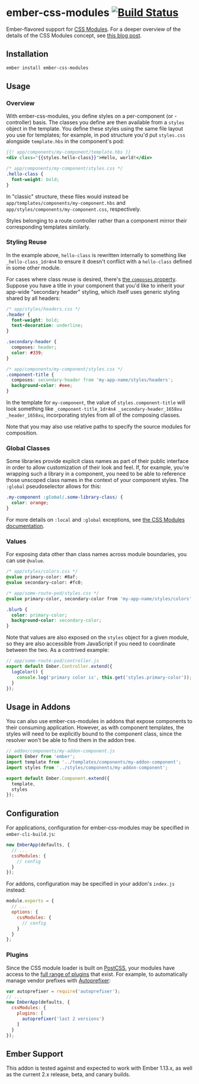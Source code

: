 # ember-css-modules [![Build Status](https://travis-ci.org/salsify/ember-css-modules.svg?branch=master)](https://travis-ci.org/salsify/ember-css-modules)

Ember-flavored support for [CSS Modules](https://github.com/css-modules/css-modules). For a deeper overview of the details of the CSS Modules concept, see [this blog post](http://glenmaddern.com/articles/css-modules).

## Installation

```sh
ember install ember-css-modules
```

## Usage

### Overview

With ember-css-modules, you define styles on a per-component (or -controller) basis. The classes you define are then available from a `styles` object in the template. You define these styles using the same file layout you use for templates; for example, in pod structure you'd put `styles.css` alongside `template.hbs` in the component's pod:

```hbs
{{! app/components/my-component/template.hbs }}
<div class="{{styles.hello-class}}">Hello, world!</div>
```

```css
/* app/components/my-component/styles.css */
.hello-class {
  font-weight: bold;
}
```

In "classic" structure, these files would instead be `app/templates/components/my-component.hbs` and `app/styles/components/my-component.css`, respectively.

Styles belonging to a route controller rather than a component mirror their corresponding templates similarly.

### Styling Reuse

In the example above, `hello-class` is rewritten internally to something like `_hello-class_1dr4n4` to ensure it doesn't conflict with a `hello-class` defined in some other module.

For cases where class reuse is desired, there's [the `composes` property](https://github.com/css-modules/css-modules#composition). Suppose you have a title in your component that you'd like to inherit your app-wide "secondary header" styling, which itself uses generic styling shared by all headers:

```css
/* app/styles/headers.css */
.header {
  font-weight: bold;
  text-decoration: underline;
}

.secondary-header {
  composes: header;
  color: #339;
}
```

```css
/* app/components/my-component/styles.css */
.component-title {
  composes: secondary-header from 'my-app-name/styles/headers';
  background-color: #eee;
}
```

In the template for `my-component`, the value of `styles.component-title` will look something like `_component-title_1dr4n4 _secondary-header_1658xu _header_1658xu`, incorporating styles from all of the composing classes.

Note that you may also use relative paths to specify the source modules for composition.

### Global Classes

Some libraries provide explicit class names as part of their public interface in order to allow customization of their look and feel. If, for example, you're wrapping such a library in a component, you need to be able to reference those unscoped class names in the context of your component styles. The `:global` pseudoselector allows for this:

```css
.my-component :global(.some-library-class) {
  color: orange;
}
```

For more details on `:local` and `:global` exceptions, see [the CSS Modules documentation](https://github.com/css-modules/css-modules#exceptions).

### Values

For exposing data other than class names across module boundaries, you can use `@value`.

```css
/* app/styles/colors.css */
@value primary-color: #8af;
@value secondary-color: #fc0;
```

```css
/* app/some-route-pod/styles.css */
@value primary-color, secondary-color from 'my-app-name/styles/colors';

.blurb {
  color: primary-color;
  background-color: secondary-color;
}
```

Note that values are also exposed on the `styles` object for a given module, so they are also accessible from JavaScript if you need to coordinate between the two. As a contrived example:

```js
// app/some-route-pod/controller.js
export default Ember.Controller.extend({
  logColor() {
    console.log('primary color is', this.get('styles.primary-color'));
  }
});
```

## Usage in Addons

You can also use ember-css-modules in addons that expose components to their consuming application. However, as with component templates, the styles will need to be explicitly bound to the component class, since the resolver won't be able to find them in the addon tree.

```js
// addon/components/my-addon-component.js
import Ember from 'ember';
import template from '../templates/components/my-addon-component';
import styles from '../styles/components/my-addon-component';

export default Ember.Component.extend({
  template,
  styles
});
```

## Configuration

For applications, configuration for ember-css-modules may be specified in `ember-cli-build.js`:

```js
new EmberApp(defaults, {
  // ...
  cssModules: {
    // config
  }
});
```

For addons, configuration may be specified in your addon's `index.js` instead:

```js
module.exports = {
  // ...
  options: {
    cssModules: {
      // config
    }
  }
};
```

### Plugins

Since the CSS module loader is built on [PostCSS](https://github.com/postcss/postcss), your modules have access to the [full range of plugins](http://postcss.parts/) that exist. For example, to automatically manage vendor prefixes with [Autoprefixer](https://github.com/postcss/autoprefixer):

```js
var autoprefixer = require('autoprefixer');
// ...
new EmberApp(defaults, {
  cssModules: {
    plugins: [
      autoprefixer('last 2 versions')
    ]
  }
});
```

## Ember Support

This addon is tested against and expected to work with Ember 1.13.x, as well as the current 2.x release, beta, and canary builds.
